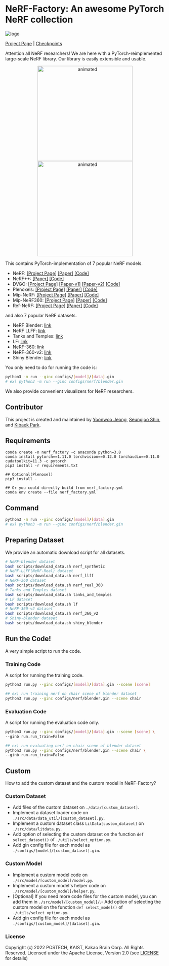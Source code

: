 # NeRF-Factory: An awesome PyTorch NeRF collection

![logo](https://user-images.githubusercontent.com/33657821/191188990-d15744b5-c030-48ac-9669-2a0600bacdec.png)

[Project Page](https://kakaobrain.github.io/NeRF-Factory/) | [Checkpoints](https://huggingface.co/nrtf/nerf_factory)

Attention all NeRF researchers! We are here with a PyTorch-reimplemented large-scale NeRF library. Our library is easily extensible and usable.

<p align="center">
  <img src="https://user-images.githubusercontent.com/33657821/191189332-5684634a-f21f-42ef-ade9-140010ffba4c.gif" alt="animated" width=300 height=300/>
  <img src="https://user-images.githubusercontent.com/33657821/191189091-cb6bce5f-814f-4c09-8da4-af36af8455c2.gif" alt="animated" height=300/>
</p>


This contains PyTorch-implementation of 7 popular NeRF models.
- NeRF: [[Project Page]](https://www.matthewtancik.com/nerf) [[Paper]](https://arxiv.org/abs/2003.08934) [[Code]](https://github.com/bmild/nerf)
- NeRF++: [[Paper]](http://arxiv.org/abs/2010.07492) [[Code]](https://github.com/Kai-46/nerfplusplus)
- DVGO: [[Project Page]](https://sunset1995.github.io/dvgo/) [[Paper-v1]](https://arxiv.org/abs/2111.11215) [[Paper-v2]](https://arxiv.org/abs/2206.05085) [[Code]](https://github.com/sunset1995/DirectVoxGO)
- Plenoxels: [[Project Page]](https://alexyu.net/plenoxels/) [[Paper]](https://arxiv.org/abs/2112.05131) [[Code]](https://github.com/sxyu/svox2)
- Mip-NeRF: [[Project Page]](https://jonbarron.info/mipnerf/) [[Paper]](https://arxiv.org/abs/2103.13415) [[Code]](https://github.com/google/mipnerf)
- Mip-NeRF360: [[Project Page]](https://jonbarron.info/mipnerf360/) [[Paper]](https://arxiv.org/abs/2111.12077) [[Code]](https://github.com/google-research/multinerf)
- Ref-NeRF: [[Project Page]](https://dorverbin.github.io/refnerf/) [[Paper]](https://arxiv.org/abs/2112.03907) [[Code]](https://github.com/google-research/multinerf)

and also 7 popular NeRF datasets.
- NeRF Blender: [link](https://drive.google.com/drive/folders/128yBriW1IG_3NJ5Rp7APSTZsJqdJdfc1)
- NeRF LLFF: [link](https://drive.google.com/drive/folders/128yBriW1IG_3NJ5Rp7APSTZsJqdJdfc1)
- Tanks and Temples: [link](https://drive.google.com/file/d/11KRfN91W1AxAW6lOFs4EeYDbeoQZCi87/view?usp=sharing)
- LF: [link](https://drive.google.com/file/d/1gsjDjkbTh4GAR9fFqlIDZ__qR9NYTURQ/view?usp=sharing)
- NeRF-360: [link](https://drive.google.com/drive/folders/128yBriW1IG_3NJ5Rp7APSTZsJqdJdfc1)
- NeRF-360-v2: [link](https://jonbarron.info/mipnerf360/)
- Shiny Blender: [link](https://dorverbin.github.io/refnerf/)

You only need to do for running the code is:

```bash
python3 -m run --ginc configs/[model]/[data].gin
# ex) python3 -m run --ginc configs/nerf/blender.gin
```

We also provide convenient visualizers for NeRF researchers.


## Contributor
This project is created and maintained by [Yoonwoo Jeong](https://github.com/jeongyw12382), [Seungjoo Shin](https://github.com/seungjooshin), and [Kibaek Park](https://github.com/parkkibaek).

## Requirements
```
conda create -n nerf_factory -c anaconda python=3.8
conda install pytorch==1.11.0 torchvision==0.12.0 torchaudio==0.11.0 cudatoolkit=11.3 -c pytorch
pip3 install -r requirements.txt

## Optional(Plenoxel)
pip3 install .

## Or you could directly build from nerf_factory.yml
conda env create --file nerf_factory.yml
```

## Command

```bash
python3 -m run --ginc configs/[model]/[data].gin
# ex) python3 -m run --ginc configs/nerf/blender.gin
```

## Preparing Dataset

We provide an automatic download script for all datasets.

```bash
# NeRF-blender dataset
bash scripts/download_data.sh nerf_synthetic
# NeRF-LLFF(NeRF-Real) dataset
bash scripts/download_data.sh nerf_llff
# NeRF-360 dataset
bash scripts/download_data.sh nerf_real_360
# Tanks and Temples dataset
bash scripts/download_data.sh tanks_and_temples
# LF dataset
bash scripts/download_data.sh lf
# NeRF-360-v2 dataset
bash scripts/download_data.sh nerf_360_v2
# Shiny-blender dataset
bash scripts/download_data.sh shiny_blender
```

## Run the Code!

A very simple script to run the code.


### Training Code

A script for running the training code.

```bash
python3 run.py --ginc configs/[model]/[data].gin --scene [scene]

## ex) run training nerf on chair scene of blender dataset
python3 run.py --ginc configs/nerf/blender.gin --scene chair
```

### Evaluation Code

A script for running the evaluation code only.

```bash
python3 run.py --ginc configs/[model]/[data].gin --scene [scene] \
--ginb run.run_train=False

## ex) run evaluating nerf on chair scene of blender dataset
python3 run.py --ginc configs/nerf/blender.gin --scene chair \
--ginb run.run_train=False
```

## Custom

How to add the custom dataset and the custom model in NeRF-Factory?

### Custom Dataset

- Add files of the custom dataset on ```./data/[custom_dataset]```.
- Implement a dataset loader code on ```./src/data/data_util/[custom_dataset].py```.
- Implement a custom dataset class ```LitData[custom_dataset]``` on ```./src/data/litdata.py```.
- Add option of selecting the custom dataset on the function ```def select_dataset()``` of ```./utils/select_option.py```.
- Add gin config file for each model as ```./configs/[model]/[custom_dataset].gin```.

### Custom Model

- Implement a custom model code on ```./src/model/[custom_model]/model.py```.
- Implement a custom model's helper code on ```./src/model/[custom_model]/helper.py```.
- [Optional] If you need more code files for the custom model, you can add them in ```./src/model/[custom_model]/```.- Add option of selecting the custom model on the function ```def select_model()``` of ```./utils/select_option.py```.
- Add gin config file for each model as ```./configs/[custom_model]/[dataset].gin```.

### License

Copyright (c) 2022 POSTECH, KAIST, Kakao Brain Corp. All Rights Reserved.
Licensed under the Apache License, Version 2.0 (see [LICENSE](https://github.com/kakaobrain/NeRF-Factory/tree/main/LICENSE) for details)
